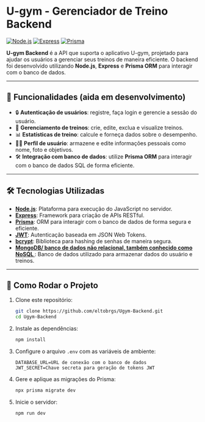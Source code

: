 # U-gym - Gerenciador de Treino Backend

[![Node.js](https://img.shields.io/badge/Node.js-16.x-green)](https://nodejs.org/)
[![Express](https://img.shields.io/badge/Express-4.x-blue)](https://expressjs.com/)
[![Prisma](https://img.shields.io/badge/Prisma-2.x-blue)](https://www.prisma.io/)

**U-gym Backend** é a API que suporta o aplicativo U-gym, projetado para ajudar os usuários a gerenciar seus treinos de maneira eficiente. O backend foi desenvolvido utilizando **Node.js**, **Express** e **Prisma ORM** para interagir com o banco de dados.

---

## 🚀 Funcionalidades (aida em desenvolvimento)

- 🔒 **Autenticação de usuários**: registre, faça login e gerencie a sessão do usuário.
- 📅 **Gerenciamento de treinos**: crie, edite, exclua e visualize treinos.
- 📊 **Estatísticas de treino**: calcule e forneça dados sobre o desempenho.
- 🧑‍💻 **Perfil de usuário**: armazene e edite informações pessoais como nome, foto e objetivos.
- 🛠️ **Integração com banco de dados**: utilize **Prisma ORM** para interagir com o banco de dados SQL de forma eficiente.

---

## 🛠️ Tecnologias Utilizadas

- **[Node.js](https://nodejs.org/)**: Plataforma para execução do JavaScript no servidor.
- **[Express](https://expressjs.com/)**: Framework para criação de APIs RESTful.
- **[Prisma](https://www.prisma.io/)**: ORM para interagir com o banco de dados de forma segura e eficiente.
- **[JWT](https://jwt.io/)**: Autenticação baseada em JSON Web Tokens.
- **[bcrypt](https://www.npmjs.com/package/bcrypt)**: Biblioteca para hashing de senhas de maneira segura.
- **[MongoDB/ banco de dados não relacional, também conhecido como NoSQL ](https://www.prisma.io/docs/concepts/database-connectors/postgresql)**: Banco de dados utilizado para armazenar dados do usuário e treinos.

---

## 🚀 Como Rodar o Projeto

1. Clone este repositório:
    ```bash
    git clone https://github.com/eltobrgs/Ugym-Backend.git
    cd Ugym-Backend
    ```

2. Instale as dependências:
    ```bash
    npm install
    ```

3. Configure o arquivo `.env` com as variáveis de ambiente:
    ```
    DATABASE_URL=URL de conexão com o banco de dados
    JWT_SECRET=Chave secreta para geração de tokens JWT
    ```

4. Gere e aplique as migrações do Prisma:
    ```bash
    npx prisma migrate dev
    ```

5. Inicie o servidor:
    ```bash
    npm run dev
    ```


